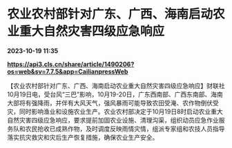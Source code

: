 # 农业农村部针对广东、广西、海南启动农业重大自然灾害四级应急响应

**2023-10-19 11:35**

**https://api3.cls.cn/share/article/1490206?os=web&sv=7.7.5&app=CailianpressWeb**

【农业农村部针对广东、广西、海南启动农业重大自然灾害四级应急响应】财联社10月19日电，受台风“三巴”影响，10月19-20日，广东西南部、广西东南部、海南大部将有强降雨，并伴有大风天气，强风暴雨可能导致农田受淹、农作物倒伏受灾，同时影响渔业和设施农业生产。农业农村部决定于10月19日8时启动农业重大自然灾害四级应急响应，要求提前加固农业设施、清理沟渠，组织动员应急作业服务队和农民抢收已成熟作物，及时调度反映雨情灾情，组派专家组和农技人员指导落实抗灾救灾和灾后生产恢复措施，确保农业生产安全。